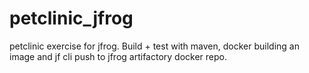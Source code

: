 # petclinic_jfrog
petclinic exercise for jfrog. Build + test with maven, docker building an image and jf cli push to jfrog artifactory docker repo.

